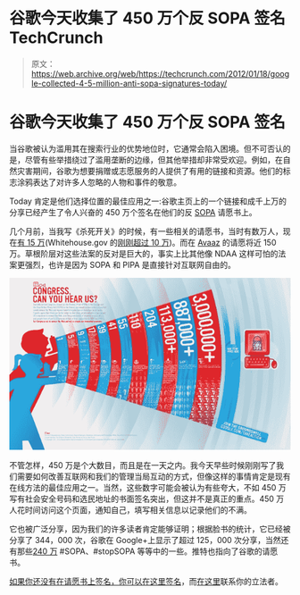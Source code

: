 # 谷歌今天收集了 450 万个反 SOPA 签名 TechCrunch

> 原文：<https://web.archive.org/web/https://techcrunch.com/2012/01/18/google-collected-4-5-million-anti-sopa-signatures-today/>

# 谷歌今天收集了 450 万个反 SOPA 签名

当谷歌被认为滥用其在搜索行业的优势地位时，它通常会陷入困境。但不可否认的是，尽管有些举措绕过了滥用垄断的边缘，但其他举措却非常受欢迎。例如，在自然灾害期间，谷歌为想要捐赠或志愿服务的人提供了有用的链接和资源。他们的标志涂鸦表达了对许多人忽略的人物和事件的敬意。

Today 肯定是他们选择位置的最佳应用之一:谷歌主页上的一个链接和成千上万的分享已经产生了令人兴奋的 450 万个签名在他们的反 [SOPA](https://web.archive.org/web/20221207214402/https://beta.techcrunch.com/tag/sopa/) 请愿书上。

几个月前，当我写《杀死开关》的时候，有一些相关的请愿书，当时有数万人，现在[有 15 万](https://web.archive.org/web/20221207214402/http://www.change.org/petitions/stop-the-internet-control-bill-now)(Whitehouse.gov 的[刚刚超过 10 万](https://web.archive.org/web/20221207214402/http://www.whitehouse.gov/blog/2012/01/18/numbers-103785))。而在 [Avaaz](https://web.archive.org/web/20221207214402/http://www.avaaz.org/en/save_the_internet_us_a/?cl=1399376004&v=11183) 的请愿将近 150 万。草根阶层对这些法案的反对是巨大的，事实上比其他像 NDAA 这样可怕的法案更强烈，也许是因为 SOPA 和 PIPA 是直接针对互联网自由的。

![](img/fa4af5d141fb8c460b5a9680db00c9c5.png "goog_graph")

不管怎样，450 万是个大数目，而且是在一天之内。我今天早些时候刚刚写了我们需要如何改善互联网和我们的管理当局互动的方式，但像这样的事情肯定是现有在线方法的最佳应用之一。当然，这些数字可能会被认为有些夸大，不如 450 万写有社会安全号码和选民地址的书面签名突出，但这并不是真正的重点。450 万人花时间访问这个页面，通知自己，填写相关信息以记录他们的不满。

它也被广泛分享，因为我们的许多读者肯定能够证明；根据脸书的统计，它已经被分享了 344，000 次，谷歌在 Google+上显示了超过 125，000 次分享，当然还有那些[240 万](https://web.archive.org/web/20221207214402/https://beta.techcrunch.com/2012/01/18/twitter-sopa-pipa-tweets/) #SOPA、#stopSOPA 等等中的一些。推特也指向了谷歌的请愿书。

[如果你还没有在请愿书上签名，你可以在这里签名](https://web.archive.org/web/20221207214402/https://www.google.com/landing/takeaction/)，而[在这里](https://web.archive.org/web/20221207214402/http://www.usa.gov/Contact/Elected.shtml)联系你的立法者。